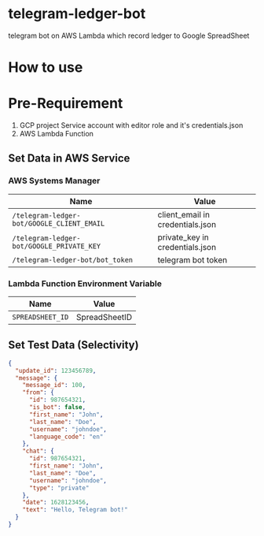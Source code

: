 # telegram-ledger-bot
telegram bot on AWS Lambda which record ledger to Google SpreadSheet

# How to use
# Pre-Requirement
1. GCP project Service account with editor role and it's credentials.json
2. AWS Lambda Function

## Set Data in AWS Service

### AWS Systems Manager
|Name|Value|
|-|-|
|`/telegram-ledger-bot/GOOGLE_CLIENT_EMAIL`| client_email in credentials.json|
|`/telegram-ledger-bot/GOOGLE_PRIVATE_KEY`|private_key in credentials.json|
|`/telegram-ledger-bot/bot_token`|telegram bot token|

### Lambda Function Environment Variable
|Name|Value|
|-|-|
|`SPREADSHEET_ID`|SpreadSheetID|

## Set Test Data (Selectivity)

``` JSON
{
  "update_id": 123456789,
  "message": {
    "message_id": 100,
    "from": {
      "id": 987654321,
      "is_bot": false,
      "first_name": "John",
      "last_name": "Doe",
      "username": "johndoe",
      "language_code": "en"
    },
    "chat": {
      "id": 987654321,
      "first_name": "John",
      "last_name": "Doe",
      "username": "johndoe",
      "type": "private"
    },
    "date": 1628123456,
    "text": "Hello, Telegram bot!"
  }
}
```